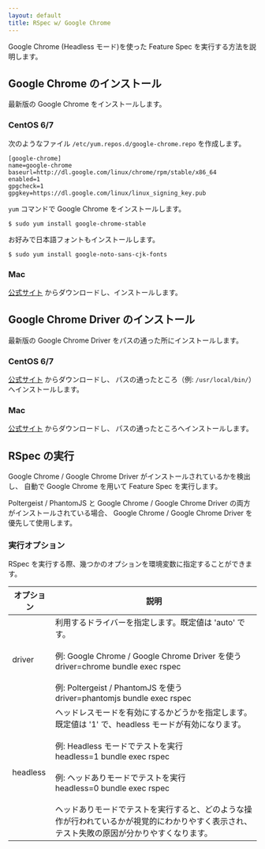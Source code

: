 ```yaml
---
layout: default
title: RSpec w/ Google Chrome
---
```


Google Chrome (Headless モード)を使った Feature Spec を実行する方法を説明します。

## Google Chrome のインストール

最新版の Google Chrome をインストールします。

### CentOS 6/7

次のようなファイル `/etc/yum.repos.d/google-chrome.repo` を作成します。

~~~
[google-chrome]
name=google-chrome
baseurl=http://dl.google.com/linux/chrome/rpm/stable/x86_64
enabled=1
gpgcheck=1
gpgkey=https://dl.google.com/linux/linux_signing_key.pub
~~~

`yum` コマンドで Google Chrome をインストールします。

~~~
$ sudo yum install google-chrome-stable
~~~

お好みで日本語フォントもインストールします。

~~~
$ sudo yum install google-noto-sans-cjk-fonts
~~~

### Mac

[公式サイト](https://www.google.com/chrome/browser/desktop/index.html) からダウンロードし、インストールします。

## Google Chrome Driver のインストール

最新版の Google Chrome Driver をパスの通った所にインストールします。

### CentOS 6/7

[公式サイト](https://sites.google.com/a/chromium.org/chromedriver/downloads) からダウンロードし、
パスの通ったところ（例: `/usr/local/bin/`）へインストールします。

### Mac

[公式サイト](https://sites.google.com/a/chromium.org/chromedriver/downloads) からダウンロードし、
パスの通ったところへインストールします。


## RSpec の実行

Google Chrome / Google Chrome Driver がインストールされているかを検出し、
自動で Google Chrome を用いて Feature Spec を実行します。

Poltergeist / PhantomJS と Google Chrome / Google Chrome Driver の両方がインストールされている場合、
Google Chrome / Google Chrome Driver を優先して使用します。

### 実行オプション

RSpec を実行する際、幾つかのオプションを環境変数に指定することができます。

| オプション | 説明                                                |
|-----------|----------------------------------------------------|
| driver    | 利用するドライバーを指定します。既定値は 'auto' です。<br><br>例: Google Chrome / Google Chrome Driver を使う<br>driver=chrome bundle exec rspec<br><br>例: Poltergeist / PhantomJS を使う<br>driver=phantomjs bundle exec rspec |
| headless  | ヘッドレスモードを有効にするかどうかを指定します。既定値は '1' で、headless モードが有効になります。<br><br>例: Headless モードでテストを実行<br>headless=1 bundle exec rspec<br><br>例: ヘッドありモードでテストを実行<br>headless=0 bundle exec rspec<br><br>ヘッドありモードでテストを実行すると、どのような操作が行われているかが視覚的にわかりやすく表示され、テスト失敗の原因が分かりやすくなります。 |
